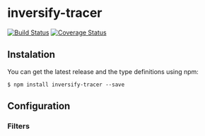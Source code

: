 # inversify-tracer

[![Build Status](https://travis-ci.org/TiagoMestre/inversify-tracer.svg?branch=dev)](https://travis-ci.org/TiagoMestre/inversify-watcher)
[![Coverage Status](https://coveralls.io/repos/github/TiagoMestre/inversify-tracer/badge.svg?branch=dev)](https://coveralls.io/github/TiagoMestre/inversify-watcher?branch=dev)

## Instalation

You can get the latest release and the type definitions using npm:

```
$ npm install inversify-tracer --save
```

## Configuration

### Filters